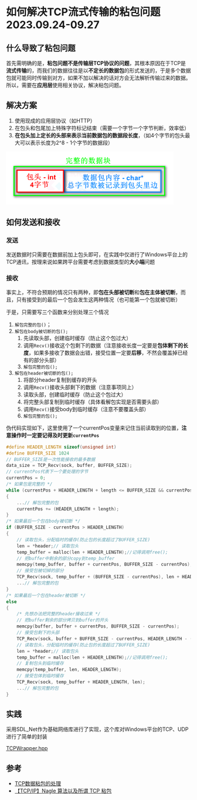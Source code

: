 # 如何解决TCP流式传输的粘包问题 2023.09.24-09.27
## 什么导致了粘包问题

首先需明确的是，<b>粘包问题不是传输层TCP协议的问题</b>，其根本原因在于TCP是**流式传输**的，而我们的数据往往是以**不定长的数据包**的形式发送的，于是多个数据包就可能同时传输到对方，如果不加以解决的话对方会无法解析传输过来的数据。所以，需要在<b>应用层</b>使用相关协议，解决粘包问题。

## 解决方案
1. 使用现成的应用层协议（如HTTP）
2. 在包头和包尾加上特殊字符标记结束（需要一个字节一个字节判断，效率低）
3. <b>在包头加上定长的头部来表示当前数据包的数据段长度</b>，（如4个字节的包头最大可以表示长度为2^8 - 1个字节的数据段）

![](Pictures/image-20210511191145968.png)
## 如何发送和接收

### 发送

发送数据时只需要在数据前加上包头即可，在实践中仅进行了Windows平台上的TCP通讯，按理来说如果跨平台需要考虑到数据类型的**大小端**问题

### 接收

事实上，不符合预期的情况只有两种，即**包在头部被切断**和**包在主体被切断**，而且，只有接受到的最后一个包会发生这两种情况（也可能第一个包就被切断）

于是，只需要写三个函数来分别处理三个情况
1. `解包完整的包()`；
2. `解包在body被切断的包();`
   1. 先读取头部，创建临时缓存（防止这个包过大）
   2. 调用`Recv()`接收这个包剩下的数据（注意接收长度一定要是**包体剩下的长度**，如果多接收了数据会出错，接受位置一定要**后移**，不然会覆盖掉已经有的部分头部）
   3. `解包完整的包();`
3. `解包在header被切断的包();`
   1. 将部分header复制到缓存的开头
   2. 调用`Recv()`接收头部剩下的数据（注意事项同上）
   3. 读取头部，创建临时缓存（防止这个包过大）
   4. 将完整头部复制到临时缓存（具体看解包实现是否需要头部）
   5. 调用`Recv()`接受body到临时缓存（注意不要覆盖头部）
   6. `解包完整的包();`

伪代码实现如下，这里使用了一个currentPos变量来记住当前读取到的位置，**注意操作时一定要记得及时更新`currentPos`**

```C++
#define HEADER_LENGTH sizeof(unsigned int)
#define BUFFER_SIZE 1024
// BUFFER_SIZE是一次性能接收的最多数据
data_size = TCP_Recv(sock, buffer, BUFFER_SIZE);
// currentPos代表下一个要处理的字节
currentPos = 0;
/* 如果包是完整的 */
while (currentPos + HEADER_LENGTH + length <= BUFFER_SIZE && currentPos != data_size) 
{
    ...// 解包完整的包
    currentPos += (HEADER_LENGTH + length);
}
/* 如果最后一个包在body被切断 */
if (BUFFER_SIZE - currentPos > HEADER_LENGTH)
{
    // 读取包头，分配临时的缓存(防止包的长度超过了BUFFER_SIZE)
    len = *header;// 读取包头
    temp_buffer = malloc(len + HEADER_LENGTH);//记得调用free();
    // 把buffer中剩余的部分copy到temp_buffer
    memcpy(temp_buffer, buffer + currentPos, BUFFER_SIZE - currentPos);
    // 接受包被切掉的部分
    TCP_Recv(sock, temp_buffer + (BUFFER_SIZE - currentPos), len + HEADER_LENGTH - (BUFFER_SIZE - currentPos));
    ...// 解包完整的包
}
/* 如果最后一个包在header被切断 */
else
{
    /* 先想办法把完整的header接收过来 */
    // 把buffer剩余的部分拷贝到buffer的开头
    memcpy(buffer, buffer + currentPos, BUFFER_SIZE - currentPos);
    // 接受包剩下的头部
    TCP_Recv(sock, buffer + BUFFER_SIZE - currentPos, HEADER_LENGTH - (BUFFER_SIZE - currentPos));
    // 读取包头，分配临时的缓存(防止包的长度超过了BUFFER_SIZE)
    len = *header;// 读取包头
    temp_buffer = malloc(len + HEADER_LENGTH);//记得调用free();
    // 复制包头到临时缓存
    memcpy(temp_buffer, len, HEADER_LENGTH);
    // 接受包体到临时缓存
    TCP_Recv(sock, temp_buffer + HEADER_LENGTH, len);
    ...// 解包完整的包
}

```

## 实践

采用SDL_Net作为基础网络库进行了实现，这个库对Windows平台的TCP、UDP进行了简单的封装

[TCPWrapper.hpp](./Code/TCPWrapper.hpp)

## 参考
* [TCP数据粘包的处理](https://subingwen.cn/linux/tcp-data-package/)
* [【TCP/IP】Nagle 算法以及所谓 TCP 粘包](https://www.cnblogs.com/jojop/p/14376423.html)
